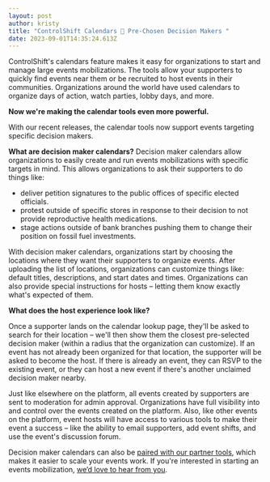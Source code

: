 ```yaml
---
layout: post
author: kristy
title: "ControlShift Calendars 🤝 Pre-Chosen Decision Makers "
date: 2023-09-01T14:35:24.613Z
---
```

ControlShift's calendars feature makes it easy for organizations to start and manage large events mobilizations. The tools allow your supporters to quickly find events near them or be recruited to host events in their communities. Organizations around the world have used calendars to organize days of action, watch parties, lobby days, and more. 

**Now we're making the calendar tools even more powerful.**

With our recent releases, the calendar tools now support events targeting specific decision makers.

**What are decision maker calendars?**
Decision maker calendars allow organizations to easily create and run events mobilizations with specific targets in mind. This allows organizations to ask their supporters to do things like:
* deliver petition signatures to the public offices of specific elected officials.
* protest outside of specific stores in response to their decision to not provide reproductive health medications.
* stage actions outside of bank branches pushing them to change their position on fossil fuel investments.

With decision maker calendars, organizations start by choosing the locations where they want their supporters to organize events. After uploading the list of locations, organizations can customize things like: default titles, descriptions, and start dates and times. Organizations can also provide special instructions for hosts – letting them know exactly what's expected of them.

**What does the host experience look like?**

Once a supporter lands on the calendar lookup page, they'll be asked to search for their location – we'll then show them the closest pre-selected decision maker (within a radius that the organization can customize). If an event has not already been organized for that location, the supporter will be asked to become the host. If there is already an event, they can RSVP to the existing event, or they can host a new event if there's another unclaimed decision maker nearby.

Just like elsewhere on the platform, all events created by supporters are sent to moderation for admin approval. Organizations have full visibility into and control over the events created on the platform. Also, like other events on the platform, event hosts will have access to various tools to make their event a success – like the ability to email supporters, add event shifts, and use the event's discussion forum.

Decision maker calendars can also be [paired with our partner tools](https://www.controlshiftlabs.com/2023/05/15/increase-your-events-mobilizations-with-coalitions), which makes it easier to scale your events work. If you're interested in starting an events mobilization, [we’d love to hear from you](mailto:talk@controlshiftlabs.com).
